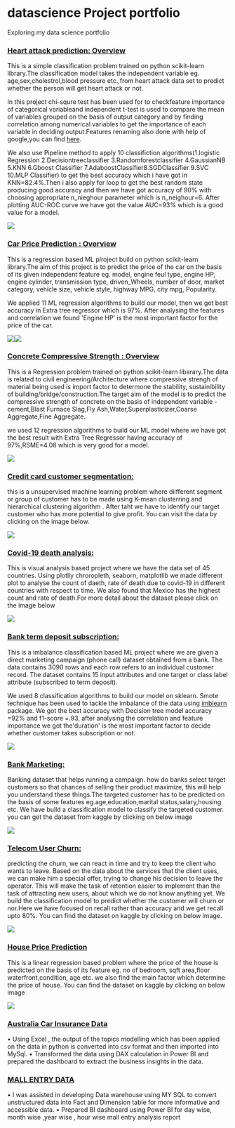 



# datascience Project portfolio
Exploring my data science portfolio

### [Heart attack  prediction: Overview](https://github.com/NaveenKumarMaurya/HeartAttackPrediction#heartattackprediction)
This is a simple classification problem trained on python scikit-learn library.The classification model takes 
the independent variable eg. age,sex,cholestrol,blood pressure etc.,from heart attack data set to predict 
whether the person will get heart attack or not.

In this project chi-squre test has been used for to checkfeature importance of categorical variableand independent t-test is used to compare the mean of variables
grouped on the basis of output category and by finding correlation among numerical variables to get the 
importance of each variable in deciding output.Features renaming also done with help of google,you can find [here](https://archive.ics.uci.edu/ml/datasets/Heart+Disease/).

We also use Pipeline method to apply 10 classifiction algorithms(1.logistic Regression 2.Decisiontreeclassifier 
3.Randomforestclassifier 4.GaussianNB 5.KNN 6.Gboost Classifier 7.AdaboostClassifier8.SGDClassifier 9.SVC 10.MLP Classifier)
to get the best accuracy which i have got in KNN=82.4%.Then i also apply for loop to get the best random
state producing good accuracy and then we have got accuracy of 90% with choosing appropriate n_nieghour parameter which is n_neighour=6.
After plotting AUC-ROC curve we have got the value AUC=93% which is a good value for a model.

![](https://github.com/NaveenKumarMaurya/my-datascience-project/blob/main/heart-attack-silent%20(1).jpg)

### [Car Price Prediction : Overview](https://github.com/NaveenKumarMaurya/datascience-project-portfolio/blob/main/car%20price%20prediction.ipynb)
This is a regression based ML plroject build  on python scikit-learn library.The aim of this project is to predict the price of the car on the basis of its given independent feature eg. model, engine feul type, engine HP, engine cylinder, transmission type, driven_Wheels, number of door, market category, vehicle size, vehicle style,
highway MPG, city mpg, Popularity.

We applied 11 ML regression algorithms to build our model, then we get best accuracy in Extra tree regressor which is 97%.
After analysing the features and correlation we found 'Engine HP' is the most important factor for the price of the car.

![](https://github.com/NaveenKumarMaurya/datascience-project-portfolio/blob/main/car%20images.jpg)![](https://github.com/NaveenKumarMaurya/datascience-project-portfolio/blob/main/car%20feature%20importance.png)

### [Concrete Compressive Strength : Overview](https://github.com/NaveenKumarMaurya/datascience-project-portfolio/blob/main/concrete-data-eda-model-acc-97.ipynb)
This is a Regression problem trained on python scikit-learn libarary.The data is related to civil engineering/Architecture where compressive strengh of material being used is import factor to determone the stability, sustainibility of building/bridge/construction.The target aim of the model is to predict the compressive strength of concrete on the basis of independent  variable -cement,Blast Furnace Slag,Fly Ash,Water,Superplasticizer,Coarse Aggregate,Fine Aggregate.

we used 12 regression algorithms to build our ML model where we have got the best result with Extra Tree Regressor having accuracy of 97%,RSME=4.08 which is very good for a model.

![](https://github.com/NaveenKumarMaurya/datascience-project-portfolio/blob/main/concrete%20%20image.jpg)

### [Credit card customer segmentation:](https://github.com/NaveenKumarMaurya/datascience-project-portfolio/blob/main/Credit%20card%20customer%20segmentation.ipynb)
this is a unsupervised machine learning problem where diifferent segment or group of customer has to be made using K-mean clusterring and hierarchical clustering algorithm .
After taht we have to identify our target customer who has more potential to give profit.
You can visit  the data by clicking on the image below.

[![](https://github.com/NaveenKumarMaurya/datascience-project-portfolio/blob/main/Credit-cards%20images.jpg) ](https://www.kaggle.com/aryashah2k/credit-card-customer-data)

### [Covid-19 death analysis:](https://github.com/NaveenKumarMaurya/datascience-project-portfolio/blob/main/covid-19-death-eda-visualisation.ipynb)
This is visual analysis based project where we have the data set of 45 countries. Using plotlly chroropleth, seaborn, matplotlib we made different plot to analyse the count of 
daeth, rate of death due to covid-19 in different countries with respect to time.
We also found that Mexico has the highest count and rate of death.For more detail about the dataset please click on the image below

[![](https://github.com/NaveenKumarMaurya/datascience-project-portfolio/blob/main/covid-19%20death%20map.png)](https://www.kaggle.com/dhruvildave/covid19-deaths-dataset)

### [Bank term deposit subscription:](https://github.com/NaveenKumarMaurya/datascience-project-portfolio/blob/main/Bank%20term%20deposit%20subscription.ipynb)
This is a imbalance classification based ML project where we are given a direct marketing campaign (phone call) dataset obtained from a bank. The data contains 3090 rows and each row refers to an individual customer record. The dataset contains 15 input attributes and one target or class label attribute (subscribed to term deposit).

We used 8 classification algorithms to build our model on sklearn. Smote technique has been used to tackle the imbalance of the data using [imblearn](https://pypi.org/project/imblearn/) package.
We got the best accuracy with Decision tree model accuracy =92% and f1-score =.93, after analysing the correlation and feature importance we got the'duration' is the most important factor to decide whether customer takes subscription or not.

![](https://github.com/NaveenKumarMaurya/datascience-project-portfolio/blob/main/bank-term-deposit.jpg)

### [Bank Marketing:](https://github.com/NaveenKumarMaurya/datascience-project-portfolio/blob/main/Bank%20Marketing.ipynb)
Banking dataset that helps running a campaign. how do banks select target customers so that chances of selling their product maximize, this will help you understand these things.The targeted customer has to be predicted on the basis of some features eg.age,education,marital status,salary,housing etc. We have build a classification model to classify the targeted customer.
you can get the dataset from kaggle by clicking on below image

[![](https://github.com/NaveenKumarMaurya/datascience-project-portfolio/blob/main/bank%20marking%20image.jpg)](https://www.kaggle.com/dhirajnirne/bank-marketing)

### [Telecom User Churn:](https://github.com/NaveenKumarMaurya/datascience-project-portfolio/blob/main/Telecom%20User%20Churn%20.ipynb)

predicting the churn, we can react in time and try to keep the client who wants to leave. Based on the data about the services that the client uses, we can make him a special offer, trying to change his decision to leave the operator. This will make the task of retention easier to implement than the task of attracting new users, about which we do not know anything yet.
We build the classification model to predict whether the customer will churn or nor.Here we have focused on recall rather than accuracy and we get recall upto 80%.
You can find the dataset on kaggle by clicking on below image.

[![](https://github.com/NaveenKumarMaurya/datascience-project-portfolio/blob/main/telecom%20churn%20image.jpg)](https://www.kaggle.com/radmirzosimov/telecom-users-dataset)

### [House Price Prediction](https://github.com/NaveenKumarMaurya/datascience-project-portfolio/blob/main/House%20Price%20Prediction.ipynb)
This is a linear regression based problem where the price of the house is predicted on the basis of its feature eg. no of bedroom, sqft area,floor waterfront,condition, age etc.
we also find the main factor which determine  the price of house.
You can find the dataset on kaggle by clicking on below image

[![](https://github.com/NaveenKumarMaurya/datascience-project-portfolio/blob/main/house.jpg)](https://www.kaggle.com/shree1992/housedata)

### [ Australia Car Insurance Data](https://github.com/NaveenKumarMaurya/datascience-project-portfolio/commit/ad29649773e8a2f62209871096ea3cd00f2005ca)
•	Using Excel , the output of the topics modelling which has been applied on the data in python is converted into csv format and then imported into MySql.
•	Transformed the data using DAX calculation in Power BI  and prepared the dashboard to extract the business insights in the data.

### [MALL ENTRY DATA](https://github.com/NaveenKumarMaurya/datascience-project-portfolio/commit/5d3722348422b9a8e22cc63f2d2975393dbc46c1)
•	I was assisted in developing Data warehouse using MY SQL to convert unstructured data into Fact and Dimension table for more informative and accessible data.
•	Prepared BI dashboard using Power BI for day wise, month wise ,year wise , hour wise mall entry analysis report
